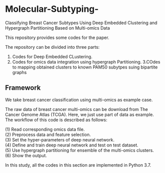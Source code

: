 # Molecular-Subtyping-
Classifying Breast Cancer Subtypes Using Deep Embedded Clustering and Hypergraph Partitioning Based on Multi-omics Data

This repository provides some codes for the paper.

The repository can be divided into three parts:
1. Codes for Deep Embedded CLustering.
2. Codes for  omics data integration using hypergraph Partitioning.
3.COdes to mapping obtained clusters to known PAM50 subytpes suing bipartite graphs

## Framework
We take breast cancer classification using multi-omics as example case.

The raw data of breast cancer multi-omics can be download from The Cancer Genome Atlas (TCGA). Here, we just use part of data as example. The workflow of this code is described as follows:

(1) Read corresponding omics data file.<br>
(2) Preprocess data  and feature selection. <br>
(3) Set the hyper-parameters of deep neural network.<br>
(4) Define and train deep neural network and test on test dataset.<br>
(5) Use hypergraph partitioning for ensemble of the multi-omics clusters.<br>
(6) Show the output.

In this study, all the codes in this section are implemented in Python 3.7.
